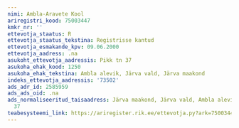```yaml
---
nimi: Ambla-Aravete Kool
ariregistri_kood: 75003447
kmkr_nr: ''
ettevotja_staatus: R
ettevotja_staatus_tekstina: Registrisse kantud
ettevotja_esmakande_kpv: 09.06.2000
ettevotja_aadress: .na
asukoht_ettevotja_aadressis: Pikk tn 37
asukoha_ehak_kood: 1250
asukoha_ehak_tekstina: Ambla alevik, Järva vald, Järva maakond
indeks_ettevotja_aadressis: '73502'
ads_adr_id: 2585959
ads_ads_oid: .na
ads_normaliseeritud_taisaadress: Järva maakond, Järva vald, Ambla alevik, Pikk tn
  37
teabesysteemi_link: https://ariregister.rik.ee/ettevotja.py?ark=75003447&ref=rekvisiidid
---
```

